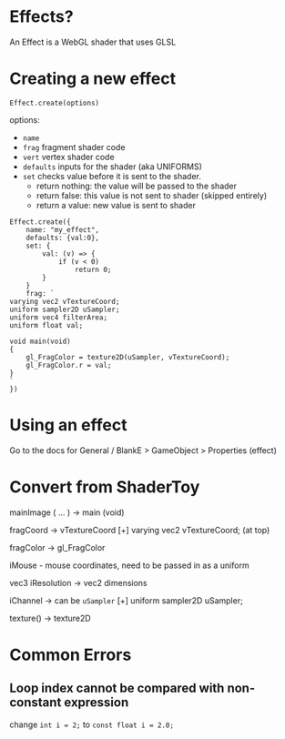 # Effects?

An Effect is a WebGL shader that uses GLSL 

# Creating a new effect 

`Effect.create(options)`

options:

* `name`
* `frag` fragment shader code
* `vert` vertex shader code
* `defaults` inputs for the shader (aka UNIFORMS)
* `set` checks value before it is sent to the shader. 
	* return nothing: the value will be passed to the shader
	* return false: this value is not sent to shader (skipped entirely)
	* return a value: new value is sent to shader

```
Effect.create({
	name: "my_effect",
	defaults: {val:0},
	set: {
		val: (v) => {
			if (v < 0)
				return 0;
		}
	}
	frag: `
varying vec2 vTextureCoord;
uniform sampler2D uSampler;
uniform vec4 filterArea;
uniform float val;

void main(void)
{
	gl_FragColor = texture2D(uSampler, vTextureCoord);
	gl_FragColor.r = val;
}
`
})
```

# Using an effect

Go to the docs for General / BlankE > GameObject > Properties (effect)

# Convert from ShaderToy

mainImage ( ... ) -> main (void)

fragCoord -> vTextureCoord
[+] varying vec2 vTextureCoord; (at top)

fragColor -> gl_FragColor

iMouse - mouse coordinates, need to be passed in as a uniform

vec3 iResolution -> vec2 dimensions

iChannel -> can be `uSampler`
[+] uniform sampler2D uSampler;

texture() -> texture2D

# Common Errors

## Loop index cannot be compared with non-constant expression

change `int i = 2;` to `const float i = 2.0;`